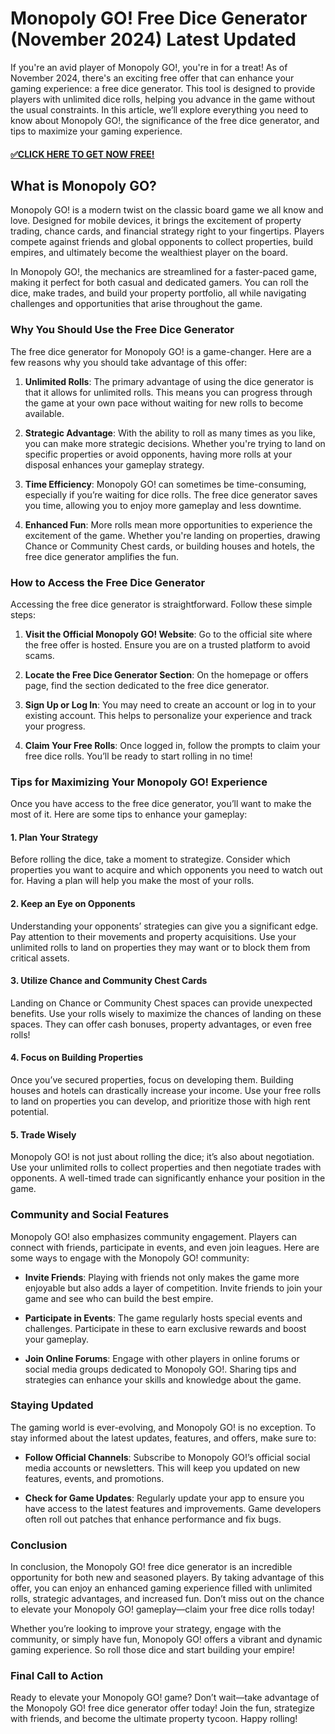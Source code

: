 # Monopoly GO! Free Dice Generator (November 2024) Latest Updated

If you're an avid player of Monopoly GO!, you're in for a treat! As of November 2024, there's an exciting free offer that can enhance your gaming experience: a free dice generator. This tool is designed to provide players with unlimited dice rolls, helping you advance in the game without the usual constraints. In this article, we’ll explore everything you need to know about Monopoly GO!, the significance of the free dice generator, and tips to maximize your gaming experience.

#### [✅CLICK HERE TO GET NOW FREE!](https://shorter.me/a5asC)

## What is Monopoly GO?

Monopoly GO! is a modern twist on the classic board game we all know and love. Designed for mobile devices, it brings the excitement of property trading, chance cards, and financial strategy right to your fingertips. Players compete against friends and global opponents to collect properties, build empires, and ultimately become the wealthiest player on the board.

In Monopoly GO!, the mechanics are streamlined for a faster-paced game, making it perfect for both casual and dedicated gamers. You can roll the dice, make trades, and build your property portfolio, all while navigating challenges and opportunities that arise throughout the game.

### Why You Should Use the Free Dice Generator

The free dice generator for Monopoly GO! is a game-changer. Here are a few reasons why you should take advantage of this offer:

1. **Unlimited Rolls**: The primary advantage of using the dice generator is that it allows for unlimited rolls. This means you can progress through the game at your own pace without waiting for new rolls to become available.

2. **Strategic Advantage**: With the ability to roll as many times as you like, you can make more strategic decisions. Whether you're trying to land on specific properties or avoid opponents, having more rolls at your disposal enhances your gameplay strategy.

3. **Time Efficiency**: Monopoly GO! can sometimes be time-consuming, especially if you’re waiting for dice rolls. The free dice generator saves you time, allowing you to enjoy more gameplay and less downtime.

4. **Enhanced Fun**: More rolls mean more opportunities to experience the excitement of the game. Whether you're landing on properties, drawing Chance or Community Chest cards, or building houses and hotels, the free dice generator amplifies the fun.

### How to Access the Free Dice Generator

Accessing the free dice generator is straightforward. Follow these simple steps:

1. **Visit the Official Monopoly GO! Website**: Go to the official site where the free offer is hosted. Ensure you are on a trusted platform to avoid scams.

2. **Locate the Free Dice Generator Section**: On the homepage or offers page, find the section dedicated to the free dice generator.

3. **Sign Up or Log In**: You may need to create an account or log in to your existing account. This helps to personalize your experience and track your progress.

4. **Claim Your Free Rolls**: Once logged in, follow the prompts to claim your free dice rolls. You’ll be ready to start rolling in no time!

### Tips for Maximizing Your Monopoly GO! Experience

Once you have access to the free dice generator, you’ll want to make the most of it. Here are some tips to enhance your gameplay:

#### 1. **Plan Your Strategy**

Before rolling the dice, take a moment to strategize. Consider which properties you want to acquire and which opponents you need to watch out for. Having a plan will help you make the most of your rolls.

#### 2. **Keep an Eye on Opponents**

Understanding your opponents’ strategies can give you a significant edge. Pay attention to their movements and property acquisitions. Use your unlimited rolls to land on properties they may want or to block them from critical assets.

#### 3. **Utilize Chance and Community Chest Cards**

Landing on Chance or Community Chest spaces can provide unexpected benefits. Use your rolls wisely to maximize the chances of landing on these spaces. They can offer cash bonuses, property advantages, or even free rolls!

#### 4. **Focus on Building Properties**

Once you’ve secured properties, focus on developing them. Building houses and hotels can drastically increase your income. Use your free rolls to land on properties you can develop, and prioritize those with high rent potential.

#### 5. **Trade Wisely**

Monopoly GO! is not just about rolling the dice; it’s also about negotiation. Use your unlimited rolls to collect properties and then negotiate trades with opponents. A well-timed trade can significantly enhance your position in the game.

### Community and Social Features

Monopoly GO! also emphasizes community engagement. Players can connect with friends, participate in events, and even join leagues. Here are some ways to engage with the Monopoly GO! community:

- **Invite Friends**: Playing with friends not only makes the game more enjoyable but also adds a layer of competition. Invite friends to join your game and see who can build the best empire.

- **Participate in Events**: The game regularly hosts special events and challenges. Participate in these to earn exclusive rewards and boost your gameplay.

- **Join Online Forums**: Engage with other players in online forums or social media groups dedicated to Monopoly GO!. Sharing tips and strategies can enhance your skills and knowledge about the game.

### Staying Updated

The gaming world is ever-evolving, and Monopoly GO! is no exception. To stay informed about the latest updates, features, and offers, make sure to:

- **Follow Official Channels**: Subscribe to Monopoly GO!’s official social media accounts or newsletters. This will keep you updated on new features, events, and promotions.

- **Check for Game Updates**: Regularly update your app to ensure you have access to the latest features and improvements. Game developers often roll out patches that enhance performance and fix bugs.

### Conclusion

In conclusion, the Monopoly GO! free dice generator is an incredible opportunity for both new and seasoned players. By taking advantage of this offer, you can enjoy an enhanced gaming experience filled with unlimited rolls, strategic advantages, and increased fun. Don’t miss out on the chance to elevate your Monopoly GO! gameplay—claim your free dice rolls today!

Whether you’re looking to improve your strategy, engage with the community, or simply have fun, Monopoly GO! offers a vibrant and dynamic gaming experience. So roll those dice and start building your empire!

### Final Call to Action

Ready to elevate your Monopoly GO! game? Don’t wait—take advantage of the Monopoly GO! free dice generator offer today! Join the fun, strategize with friends, and become the ultimate property tycoon. Happy rolling!
